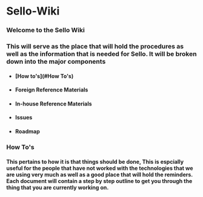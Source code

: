 # Sello-Wiki
### Welcome to the Sello Wiki
### This will serve as the place that will hold the procedures as well as the information that is needed for Sello. It will be broken down into the major components
- #### [How to's](#How To's)
- #### Foreign Reference Materials
- #### In-house Reference Materials
- #### Issues
- #### Roadmap

### How To's
#### This pertains to how it is that things should be done, This is espcially useful for the people that have not worked with the technologies that we are using very much as well as a good place that will hold the reminders. Each document will contain a step by step outline to get you through the thing that you are currently working on. 
